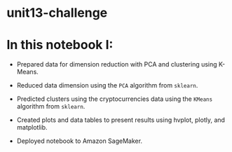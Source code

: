 # unit13-challenge

# In this notebook I: 



* Prepared data for dimension reduction with PCA and clustering using K-Means.

* Reduced data dimension using the `PCA` algorithm from `sklearn`.

* Predicted clusters using the cryptocurrencies data using the `KMeans` algorithm from `sklearn`.

* Created plots and data tables to present results using hvplot, plotly, and matplotlib.

* Deployed notebook to Amazon SageMaker.